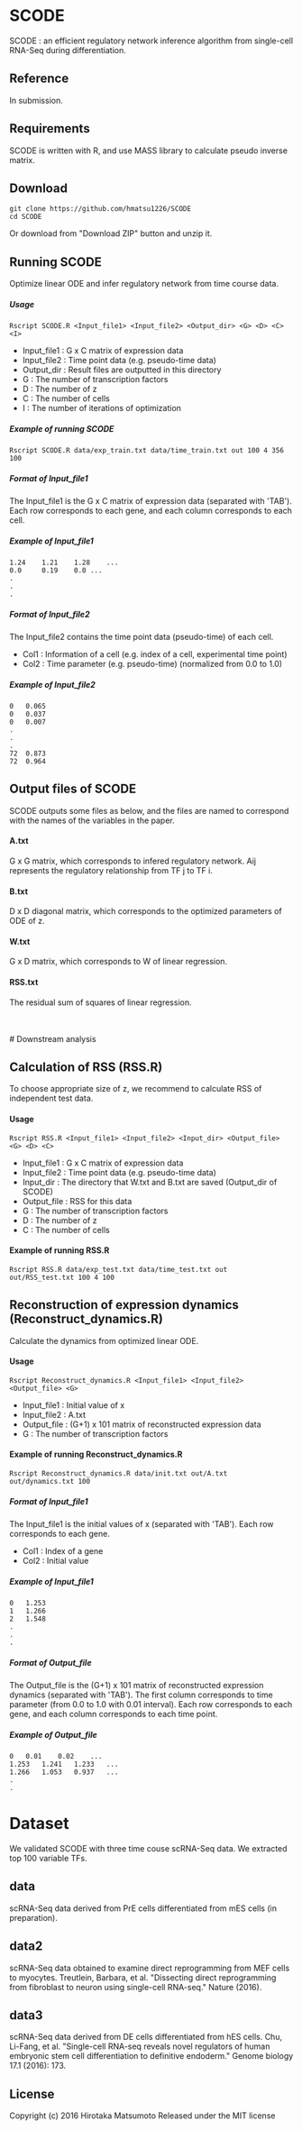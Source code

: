 # SCODE

SCODE : an efficient regulatory network inference algorithm from single-cell RNA-Seq during differentiation.

## Reference

In submission.

## Requirements

SCODE is written with R, and use MASS library to calculate pseudo inverse matrix.

## Download

```
git clone https://github.com/hmatsu1226/SCODE
cd SCODE
```
Or download from "Download ZIP" button and unzip it.

## Running SCODE
Optimize linear ODE and infer regulatory network from time course data.

##### Usage
```
Rscript SCODE.R <Input_file1> <Input_file2> <Output_dir> <G> <D> <C> <I>
```

* Input_file1 : G x C matrix of expression data
* Input_file2 : Time point data (e.g. pseudo-time data)
* Output_dir : Result files are outputted in this directory
* G : The number of transcription factors
* D : The number of z
* C : The number of cells
* I : The number of iterations of optimization

##### Example of running SCODE
```
Rscript SCODE.R data/exp_train.txt data/time_train.txt out 100 4 356 100
```

##### Format of Input_file1
The Input_file1 is the G x C matrix of expression data (separated with 'TAB').
Each row corresponds to each gene, and each column corresponds to each cell.

##### Example of Input_file1
```
1.24	1.21	1.28	...
0.0 	0.19	0.0	...
.
.
.
```

##### Format of Input_file2
The Input_file2 contains the time point data (pseudo-time) of each cell.

* Col1 : Information of a cell (e.g. index of a cell, experimental time point)
* Col2 : Time parameter (e.g. pseudo-time) (normalized from 0.0 to 1.0)

##### Example of Input_file2
```
0	0.065
0	0.037
0	0.007
.
.
.
72	0.873
72	0.964
```

## Output files of SCODE
SCODE outputs some files as below, and the files are named to correspond with the names of the variables in the paper.

#### A.txt
G x G matrix, which corresponds to infered regulatory network.
Aij represents the regulatory relationship from TF j to TF i.

#### B.txt
D x D diagonal matrix, which corresponds to the optimized parameters of ODE of z.

#### W.txt
G x D matrix, which corresponds to W of linear regression.

#### RSS.txt
The residual sum of squares of linear regression.

<br>
<br>
# Downstream analysis

## Calculation of RSS (RSS.R)
To choose appropriate size of z, we recommend to calculate RSS of independent test data.

#### Usage
```
Rscript RSS.R <Input_file1> <Input_file2> <Input_dir> <Output_file> <G> <D> <C>
```
* Input_file1 : G x C matrix of expression data
* Input_file2 : Time point data (e.g. pseudo-time data)
* Input_dir : The directory that W.txt and B.txt are saved (Output_dir of SCODE)
* Output_file : RSS for this data
* G : The number of transcription factors
* D : The number of z
* C : The number of cells

#### Example of running RSS.R
```
Rscript RSS.R data/exp_test.txt data/time_test.txt out out/RSS_test.txt 100 4 100
```

## Reconstruction of expression dynamics (Reconstruct_dynamics.R)
Calculate the dynamics from optimized linear ODE.

#### Usage
```
Rscript Reconstruct_dynamics.R <Input_file1> <Input_file2> <Output_file> <G>
```
* Input_file1 : Initial value of x
* Input_file2 : A.txt
* Output_file : (G+1) x 101 matrix of reconstructed expression data
* G : The number of transcription factors

#### Example of running Reconstruct_dynamics.R
```
Rscript Reconstruct_dynamics.R data/init.txt out/A.txt out/dynamics.txt 100
```

##### Format of Input_file1
The Input_file1 is the initial values of x (separated with 'TAB').
Each row corresponds to each gene.
* Col1 : Index of a gene
* Col2 : Initial value

##### Example of Input_file1
```
0	1.253
1	1.266
2	1.548
.
.
.
```

##### Format of Output_file
The Output_file is the (G+1) x 101 matrix of reconstructed expression dynamics (separated with 'TAB').
The first column corresponds to time parameter (from 0.0 to 1.0 with 0.01 interval).
Each row corresponds to each gene, and each column corresponds to each time point.

##### Example of Output_file
```
0	0.01	0.02	...
1.253	1.241	1.233	...
1.266 	1.053	0.937	...
.
.
```

# Dataset
We validated SCODE with three time couse scRNA-Seq data.
We extracted top 100 variable TFs.

## data
scRNA-Seq data derived from PrE cells differentiated from mES cells (in preparation).

## data2
scRNA-Seq data obtained to examine direct reprogramming from MEF cells to myocytes.
Treutlein, Barbara, et al. "Dissecting direct reprogramming from fibroblast to neuron using single-cell RNA-seq." Nature (2016).

## data3
scRNA-Seq data derived from DE cells differentiated from hES cells.
Chu, Li-Fang, et al. "Single-cell RNA-seq reveals novel regulators of human embryonic stem cell differentiation to definitive endoderm." Genome biology 17.1 (2016): 173.


## License
Copyright (c) 2016 Hirotaka Matsumoto
Released under the MIT license